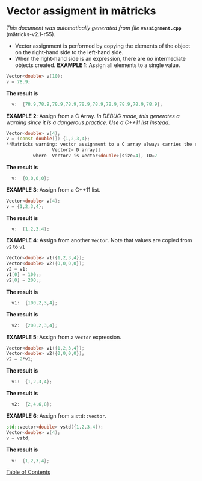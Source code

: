 
# Vector assigment in mātricks
_This document was automatically generated from file_ **`vassignment.cpp`** (mātricks-v2.1-r55).

* Vector assignment is performed by copying the elements of the object on the right-hand side to the left-hand side.
* When the right-hand side is an expression, there are _no_ intermediate objects created.
**EXAMPLE 1**: Assign all elements to a single value.
```C++
Vector<double> v(10);
v = 78.9;
```
**The result is**
```C++
  v:  {78.9,78.9,78.9,78.9,78.9,78.9,78.9,78.9,78.9,78.9}; 
```

**EXAMPLE 2**: Assign from a C Array.
_In DEBUG mode, this generates a warning since it is a dangerous practice. Use a C++11 list instead._
```C++
Vector<double> v(4);
v = (const double[]) {1,2,3,4};
**Matricks warning: vector assignment to a C array always carries the risk of out of bounds access. Use C++11 list assignment instead.
                 Vector2= D array[]
          where  Vector2 is Vector<double>[size=4], ID=2
```
**The result is**
```C++
  v:  {0,0,0,0}; 
```

**EXAMPLE 3**: Assign from a C++11 list.
```C++
Vector<double> v(4);
v = {1,2,3,4};
```
**The result is**
```C++
  v:  {1,2,3,4}; 
```

**EXAMPLE 4**: Assign from another `Vector`.
Note that values are copied from `v2` to `v1`
```C++
Vector<double> v1({1,2,3,4});
Vector<double> v2({0,0,0,0});
v2 = v1;
v1[0] = 100;;
v2[0] = 200;;
```
**The result is**
```C++
  v1:  {100,2,3,4}; 
```

**The result is**
```C++
  v2:  {200,2,3,4}; 
```

**EXAMPLE 5**: Assign from a `Vector` expression.
```C++
Vector<double> v1({1,2,3,4});
Vector<double> v2({0,0,0,0});
v2 = 2*v1;
```
**The result is**
```C++
  v1:  {1,2,3,4}; 
```

**The result is**
```C++
  v2:  {2,4,6,8}; 
```

**EXAMPLE 6**: Assign from a `std::vector`.
```C++
std::vector<double> vstd({1,2,3,4});
Vector<double> v(4);
v = vstd;
```
**The result is**
```C++
  v:  {1,2,3,4}; 
```


[Table of Contents](README.md)
